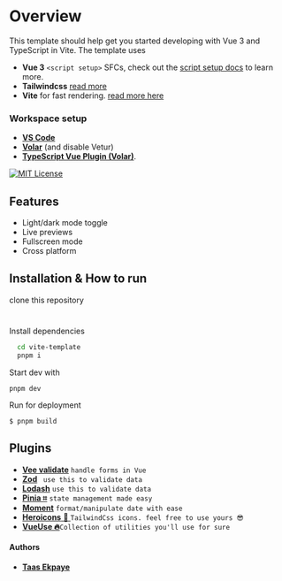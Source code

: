 
# Overview

This template should help get you started developing with Vue 3 and TypeScript in Vite. The template uses 
- **Vue 3** `<script setup>` SFCs, check out the [script setup docs](https://v3.vuejs.org/api/sfc-script-setup.html#sfc-script-setup) to learn more.
- **Tailwindcss** [read more](https://tailwindcss.com)
- **Vite**  for fast rendering. [read more here](https://vitejs.dev)
### **Workspace setup**
- [**VS Code**](https://code.visualstudio.com/) 
- [**Volar**](https://marketplace.visualstudio.com/items?itemName=Vue.volar) (and disable Vetur) 
- [**TypeScript Vue Plugin (Volar)**](https://marketplace.visualstudio.com/items?itemName=Vue.vscode-typescript-vue-plugin).


[![MIT License](https://img.shields.io/badge/License-MIT-green.svg)](https://choosealicense.com/licenses/mit/)


## Features

- Light/dark mode toggle
- Live previews
- Fullscreen mode
- Cross platform


## Installation & How to run

clone this repository
#
Install dependencies
```bash
  cd vite-template
  pnpm i
```

Start dev with
```npm
pnpm dev
```

Run for deployment
```pnpm
$ pnpm build
```
    
## Plugins

- [**Vee validate**](https://vee-validate.logaretm.com/v4/) ```handle forms in Vue```
- [**Zod**](https://zod.dev) ``` use this to validate data```
- [**Lodash**](https://lodash.com) ```use this to validate data```
- [**Pinia ⌗**](https://pinia.vuejs.org/) ```state management made easy```
- [**Moment**](https://momentjs.com/) ```format/manipulate date with ease```
- [**Heroicons** 🤩 ](https://heroicons.com/)```TailwindCss icons. feel free to use yours 😎```
- [**VueUse 🔥**](https://vueuse.org)```Collection of utilities you'll use for sure```
#### Authors

- [**Taas Ekpaye**](https://t.me/woueziou)

